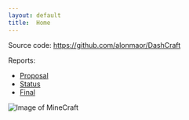 ```yaml
---
layout: default
title:  Home
---
```


Source code: https://github.com/alonmaor/DashCraft

Reports:

- [Proposal](proposal.html)
- [Status](status.html)
- [Final](final.html)

![Image of MineCraft](https://github.com/alonmaor/DashCraft/docs/minePic.png)
